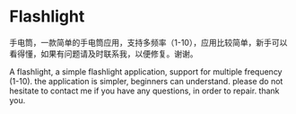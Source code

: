 Flashlight
=========

手电筒，一款简单的手电筒应用，支持多频率（1-10），应用比较简单，新手可以看得懂，如果有问题请及时联系我，以便修复。谢谢。

A flashlight, a simple flashlight application, support for multiple frequency (1-10).
the application is simpler, beginners can understand.
please do not hesitate to contact me if you have any questions, in order to repair. thank you.
